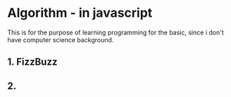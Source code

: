 # Algorithm - in javascript

This is for the purpose of learning programming for the basic, since i don't have computer science background.


## 1. FizzBuzz

## 2. 
